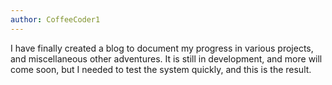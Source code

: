 ```yaml
---
author: CoffeeCoder1
---
```

I have finally created a blog to document my progress in various projects, and miscellaneous other adventures. It is still in development, and more will come soon, but I needed to test the system quickly, and this is the result.
